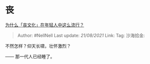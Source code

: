 # 丧
[为什么「丧文化」在年轻人中这么流行？](https://www.zhihu.com/question/281756338/answer/704523458)

> Author: #NellNell
> Last update: *21/08/2021*
> Link:
> Tag:
> 沙海拾金:

不然怎样？仰天长啸，壮怀激烈？

—— 那一代人已经睡了。
